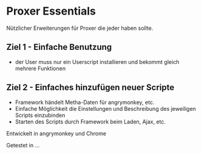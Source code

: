 # Proxer Essentials
Nützlicher Erweiterungen für Proxer die jeder haben sollte.

## Ziel 1 - Einfache Benutzung
  * der User muss nur ein Userscript installieren und bekommt gleich mehrere Funktionen

## Ziel 2 - Einfaches hinzufügen neuer Scripte
  * Framework händelt Metha-Daten für angrymonkey, etc.
  * Einfache Möglichkeit die Einstellungen und Beschreibung des jeweiligen Scripts einzubinden
  * Starten des Scripts durch Framework beim Laden, Ajax, etc.


Entwickelt in angrymonkey und Chrome

Getestet in ...
